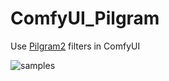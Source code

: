 
# ComfyUI_Pilgram

Use [Pilgram2](https://github.com/mgineer85/pilgram2) filters in ComfyUI

![samples](https://raw.githubusercontent.com/mgrl/pilgram2/main/screenshots/screenshot.png)
